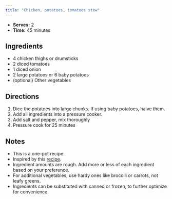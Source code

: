 ```yaml
---
title: "Chicken, potatoes, tomatoes stew"
---
```


- **Serves:** 2
- **Time:** 45 minutes

## Ingredients

- 4 chicken thighs or drumsticks
- 2 diced tomatoes
- 1 diced onion
- 2 large potatoes or 6 baby potatoes
- (optional) Other vegetables

## Directions

1. Dice the potatoes into large chunks. If using baby potatoes, halve them.
2. Add all ingredients into a pressure cooker.
3. Add salt and pepper, mix thoroughly
4. Pressure cook for 25 minutes

## Notes

- This is a one-pot recipe.
- Inspired by this [recipe](https://www.seriouseats.com/colombian-chicken-stew-with-potatoes-tomato-onion-recipe).
- Ingredient amounts are rough. Add more or less of each ingredient based
  on your preference.
- For additional vegetables, use hardy ones like brocolli or carrots, not leafy greens.
- Ingredients can be substituted with canned or frozen, to further optimize for
  convenience.
